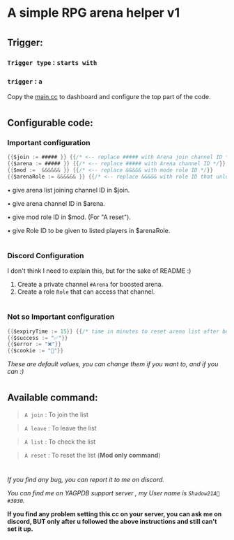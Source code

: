 # A simple RPG arena helper v1

#

## Trigger:
### `Trigger type` : `starts with` 
### `trigger` : `a` 

Copy the [main.cc](https://github.com/Shadow21AR/Yag-CC/blob/989a5a84abb62fc0c19d8e80333d82f0e91ef9fc/RPG/arena/main.cc) to dashboard and configure the top part of the code.
#

## Configurable code:
### **Important configuration**
```go
{{$join := ##### }} {{/* <-- replace ##### with Arena join channel ID */}}
{{$arena := ##### }} {{/* <-- replace ##### with Arena channel ID */}}
{{$mod :=  &&&&&& }} {{/* <-- replace &&&&& with mode role ID */}}
{{$arenaRole := &&&&&& }} {{/* <-- replace &&&&& with role ID that unlocks #arena channel */}}
```

 • give arena list joining channel ID in $join.  

 • give arena channel ID in $arena.  

 • give mod role ID in $mod. (For "A reset").  

 • give Role ID to be given to listed players in $arenaRole.
#
### **Discord Configuration**

I don't think I need to explain this, but for the sake of README :)
1. Create a private channel `#Arena` for boosted arena.
2. Create a role `Role` that can access that channel.
#
### **Not so Important configuration**
```go
{{$expiryTime := 15}} {{/* time in minutes to reset arena list after being inactive */}}
{{$success := "✅"}}
{{$error := "❌"}}
{{$cookie := "🍪"}}
```
*These are default values, you can change them if you want to, and if you can :)*
#
## Available command:

> `A join` : To join the list

> `A leave` : To leave the list

> `A list` : To check the list

> `A reset` : To reset the list (**Mod only command**) 

# 
*If you find any bug, you can report it to me on discord.*

*You can find me on YAGPDB support server , my User name is `Shadow21A🌟#3030`.*

**If you find any problem setting this cc on your server, you can ask me on discord, BUT only after u followed the above instructions and still can't set it up.**
